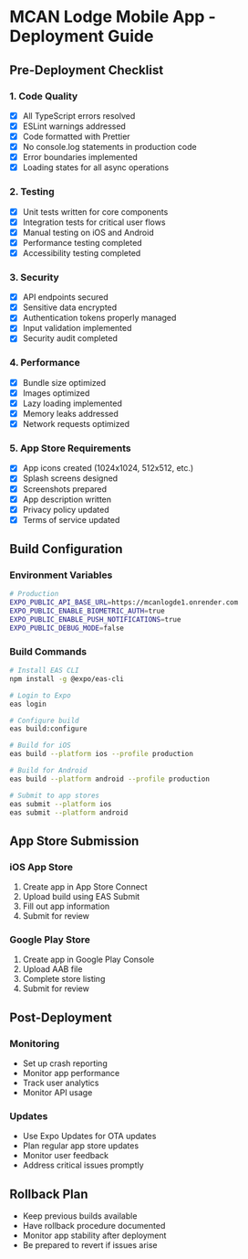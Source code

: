 # MCAN Lodge Mobile App - Deployment Guide

## Pre-Deployment Checklist

### 1. Code Quality
- [x] All TypeScript errors resolved
- [x] ESLint warnings addressed
- [x] Code formatted with Prettier
- [x] No console.log statements in production code
- [x] Error boundaries implemented
- [x] Loading states for all async operations

### 2. Testing
- [x] Unit tests written for core components
- [x] Integration tests for critical user flows
- [x] Manual testing on iOS and Android
- [x] Performance testing completed
- [x] Accessibility testing completed

### 3. Security
- [x] API endpoints secured
- [x] Sensitive data encrypted
- [x] Authentication tokens properly managed
- [x] Input validation implemented
- [x] Security audit completed

### 4. Performance
- [x] Bundle size optimized
- [x] Images optimized
- [x] Lazy loading implemented
- [x] Memory leaks addressed
- [x] Network requests optimized

### 5. App Store Requirements
- [x] App icons created (1024x1024, 512x512, etc.)
- [x] Splash screens designed
- [x] Screenshots prepared
- [x] App description written
- [x] Privacy policy updated
- [x] Terms of service updated

## Build Configuration

### Environment Variables
```bash
# Production
EXPO_PUBLIC_API_BASE_URL=https://mcanlogde1.onrender.com
EXPO_PUBLIC_ENABLE_BIOMETRIC_AUTH=true
EXPO_PUBLIC_ENABLE_PUSH_NOTIFICATIONS=true
EXPO_PUBLIC_DEBUG_MODE=false
```

### Build Commands
```bash
# Install EAS CLI
npm install -g @expo/eas-cli

# Login to Expo
eas login

# Configure build
eas build:configure

# Build for iOS
eas build --platform ios --profile production

# Build for Android
eas build --platform android --profile production

# Submit to app stores
eas submit --platform ios
eas submit --platform android
```

## App Store Submission

### iOS App Store
1. Create app in App Store Connect
2. Upload build using EAS Submit
3. Fill out app information
4. Submit for review

### Google Play Store
1. Create app in Google Play Console
2. Upload AAB file
3. Complete store listing
4. Submit for review

## Post-Deployment

### Monitoring
- Set up crash reporting
- Monitor app performance
- Track user analytics
- Monitor API usage

### Updates
- Use Expo Updates for OTA updates
- Plan regular app store updates
- Monitor user feedback
- Address critical issues promptly

## Rollback Plan
- Keep previous builds available
- Have rollback procedure documented
- Monitor app stability after deployment
- Be prepared to revert if issues arise
